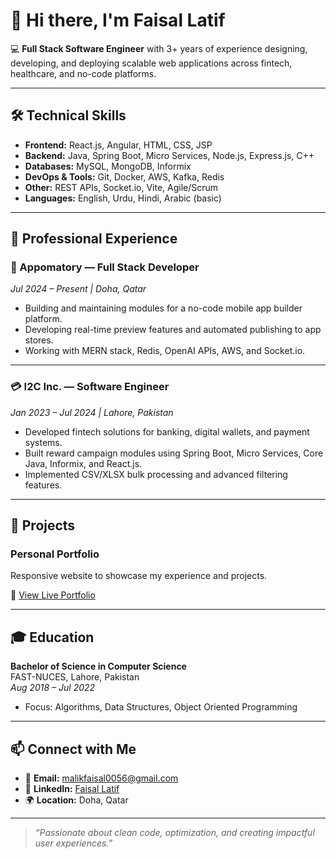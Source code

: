# 👋 Hi there, I'm Faisal Latif

💻 **Full Stack Software Engineer** with 3+ years of experience designing, developing, and deploying scalable web applications across fintech, healthcare, and no-code platforms.

---

## 🛠️ Technical Skills

- **Frontend:** React.js, Angular, HTML, CSS, JSP
- **Backend:** Java, Spring Boot, Micro Services, Node.js, Express.js, C++
- **Databases:** MySQL, MongoDB, Informix
- **DevOps & Tools:** Git, Docker, AWS, Kafka, Redis
- **Other:** REST APIs, Socket.io, Vite, Agile/Scrum
- **Languages:** English, Urdu, Hindi, Arabic (basic)

---

## 💼 Professional Experience

### 🚀 Appomatory — Full Stack Developer
*Jul 2024 – Present | Doha, Qatar*

- Building and maintaining modules for a no-code mobile app builder platform.
- Developing real-time preview features and automated publishing to app stores.
- Working with MERN stack, Redis, OpenAI APIs, AWS, and Socket.io.

---

### 💳 I2C Inc. — Software Engineer
*Jan 2023 – Jul 2024 | Lahore, Pakistan*

- Developed fintech solutions for banking, digital wallets, and payment systems.
- Built reward campaign modules using Spring Boot, Micro Services, Core Java, Informix, and React.js.
- Implemented CSV/XLSX bulk processing and advanced filtering features.

---

## 🚀 Projects

### Personal Portfolio

Responsive website to showcase my experience and projects.

🔗 [View Live Portfolio](https://my-portfolio-five-ivory-32.vercel.app)

---

## 🎓 Education

**Bachelor of Science in Computer Science**  
FAST-NUCES, Lahore, Pakistan  
*Aug 2018 – Jul 2022*

- Focus: Algorithms, Data Structures, Object Oriented Programming

---

## 📫 Connect with Me

- 📧 **Email:** malikfaisal0056@gmail.com
- 💼 **LinkedIn:** [Faisal Latif](https://www.linkedin.com/in/faisal-latif18)
- 🌍 **Location:** Doha, Qatar

---

> *“Passionate about clean code, optimization, and creating impactful user experiences.”*
